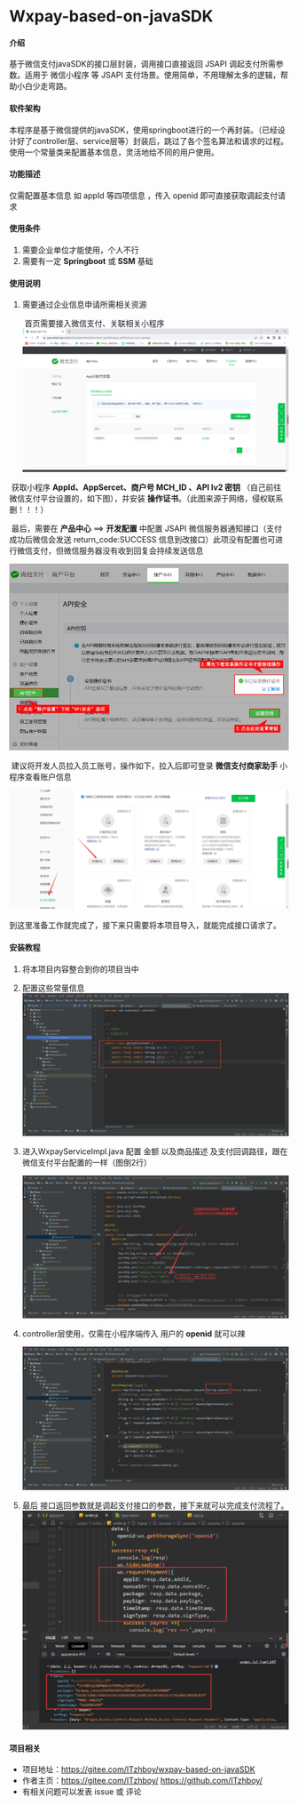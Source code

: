 # Wxpay-based-on-javaSDK

#### 介绍
基于微信支付javaSDK的接口层封装，调用接口直接返回 JSAPI 调起支付所需参数。适用于 微信小程序 等 JSAPI 支付场景。使用简单，不用理解太多的逻辑，帮助小白少走弯路。

#### 软件架构
本程序是基于微信提供的javaSDK，使用springboot进行的一个再封装。（已经设计好了controller层、service层等）封装后，跳过了各个签名算法和请求的过程。使用一个常量类来配置基本信息，灵活地给不同的用户使用。

#### 功能描述

仅需配置基本信息 如 appId 等四项信息 ，传入 openid 即可直接获取调起支付请求

#### 使用条件

1. 需要企业单位才能使用，个人不行
2. 需要有一定 **Springboot** 或 **SSM** 基础


#### 使用说明

1. 需要通过企业信息申请所需相关资源

   ​	首页需要接入微信支付、关联相关小程序
    ![into](src/main/resources/static/image/image-20220819100351753.png)
   

​			获取小程序  **AppId、AppSercet、商户号 MCH_ID 、API lv2 密钥** （自己前往微信支付平台设置的，如下图），并安装  **操作证书**。（此图来源于网络，侵权联系删！！！）

​			最后，需要在  **产品中心** ==>  **开发配置** 中配置  JSAPI  微信服务器通知接口（支付成功后微信会发送 return_code:SUCCESS 信息到改接口）此项没有配置也可进行微信支付，但微信服务器没有收到回复会持续发送信息

![20170925145901_33411](src/main/resources/static/image/20170925145901_33411.jpg)

​		建议将开发人员拉入员工账号，操作如下，拉入后即可登录  **微信支付商家助手** 小程序查看账户信息

![emploer](src/main/resources/static/image/image-20220819101641785.png)

到这里准备工作就完成了，接下来只需要将本项目导入，就能完成接口请求了。

#### 安装教程

1. 将本项目内容整合到你的项目当中

2. 配置这些常量信息
![image-20220819103017711](src/main/resources/static/image/image-20220819103017711.png)

3. 进入WxpayServiceImpl.java 配置 金额 以及商品描述  及支付回调路径，跟在微信支付平台配置的一样（图倒2行）

   ![image-20220819103347435](src/main/resources/static/image/image-20220819103347435.png)

 4. controller层使用，仅需在小程序端传入 用户的 **openid** 就可以辣

    ![image-20220819103604928](src/main/resources/static/image/image-20220819103604928.png)

5. 最后 接口返回参数就是调起支付接口的参数，接下来就可以完成支付流程了。
    ![args](src/main/resources/static/image/image-20220819104945582.png)

#### 项目相关

- 项目地址：https://gitee.com/ITzhboy/wxpay-based-on-javaSDK
- 作者主页：https://gitee.com/ITzhboy/    https://github.com/ITzhboy/
- 有相关问题可以发表 issue 或 评论
